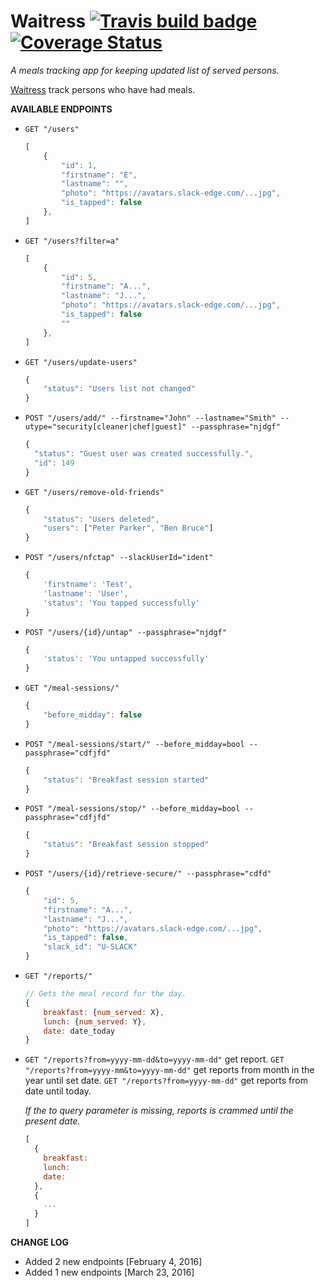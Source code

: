 # Waitress [![Travis build badge](https://travis-ci.org/andela-osule/waitress.svg?branch=master)](https://travis-ci.org/andela-osule/waitress) [![Coverage Status](https://coveralls.io/repos/andela-osule/waitress/badge.svg?branch=master&service=github)](https://coveralls.io/github/andela-osule/waitress?branch=master)

_A meals tracking app for keeping updated list of served persons._

[Waitress](http://waitressandela.herokuapp.com/) track persons who have had meals.

__AVAILABLE ENDPOINTS__

- `GET "/users"`
    ```javascript
    [
        {
            "id": 1,
            "firstname": "E",
            "lastname": "",
            "photo": "https://avatars.slack-edge.com/...jpg",
            "is_tapped": false
        },
    ]
    ```

- `GET "/users?filter=a"`
    ```javascript
    [
        {
            "id": 5,
            "firstname": "A...",
            "lastname": "J...",
            "photo": "https://avatars.slack-edge.com/...jpg",
            "is_tapped": false
            ""
        },
    ]
    ```

- `GET "/users/update-users"`
    ```javascript
    {
        "status": "Users list not changed"
    }
    ```
- `POST "/users/add/" --firstname="John" --lastname="Smith" --utype="security[cleaner|chef|guest]" --passphrase="njdgf"`
    ```javascript
    {
      "status": "Guest user was created successfully.",
      "id": 149
    }
    ```

- `GET "/users/remove-old-friends"`
  ```javascript
  {
      "status": "Users deleted",
      "users": ["Peter Parker", "Ben Bruce"]
  }
  ```

- `POST "/users/nfctap" --slackUserId="ident"`
    ```javascript
    {
        'firstname': 'Test',
        'lastname': 'User',
        'status': 'You tapped successfully'
    }
    ```

- `POST "/users/{id}/untap" --passphrase="njdgf"`
    ```javascript
    {
        'status': 'You untapped successfully'
    }
    ```

- `GET "/meal-sessions/"`
    ```javascript
    {
        "before_midday": false
    }
    ```

- `POST "/meal-sessions/start/" --before_midday=bool --passphrase="cdfjfd"`
    ```javascript
    {
        "status": "Breakfast session started"
    }
    ```

- `POST "/meal-sessions/stop/" --before_midday=bool --passphrase="cdfjfd"`
    ```javascript
    {
        "status": "Breakfast session stopped"
    }
    ```

- `POST "/users/{id}/retrieve-secure/" --passphrase="cdfd"`
  ```javascript
  {
      "id": 5,
      "firstname": "A...",
      "lastname": "J...",
      "photo": "https://avatars.slack-edge.com/...jpg",
      "is_tapped": false,
      "slack_id": "U-SLACK"
  }
  ```

- `GET "/reports/"`
  ```javascript
  // Gets the meal record for the day.
  {
      breakfast: {num_served: X},
      lunch: {num_served: Y},
      date: date_today
  }
  ```

- `GET "/reports?from=yyyy-mm-dd&to=yyyy-mm-dd"` get report.
  `GET "/reports?from=yyyy-mm&to=yyyy-mm-dd"` get reports from month in the year until set date.
  `GET "/reports?from=yyyy-mm-dd"` get reports from date until today.

  *If the to query parameter is missing, reports is crammed until the present date.*

  ```javascript
  [
    {
      breakfast:
      lunch:
      date:
    },
    {
      ...
    }
  ]
  ```

__CHANGE LOG__
* Added 2 new endpoints [February 4, 2016]
* Added 1 new endpoints [March 23, 2016]
